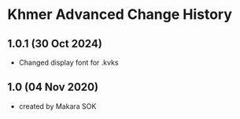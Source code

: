 Khmer Advanced Change History
=======================

1.0.1 (30 Oct 2024)
-------------------
* Changed display font for .kvks

1.0 (04 Nov 2020)
-------------------
* created by Makara SOK
